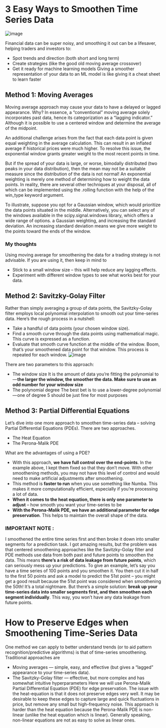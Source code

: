 # 3 Easy Ways to Smoothen Time Series Data

![image](https://github.com/MihaliRahael/Trading_Fundamentals/assets/106816732/65beb2d6-3a1f-4a82-9595-75d962cadbe9)

Financial data can be super noisy, and smoothing it out can be a lifesaver, helping traders and investors to:
-	Spot trends and direction (both short and long term)
-	Create strategies (like the good old moving average crossover)
-	Get it ready for machine learning models
Giving a smoother representation of your data to an ML model is like giving it a cheat sheet to learn faster

## Method 1: Moving Averages
Moving average approach may cause your data to have a delayed or lagged appearance. Why? In essence, a “conventional” moving average solely incorporates past data, hence its categorization as a “lagging indicator.” Although it is possible to use a centered window and determine the average of the midpoint.

An additional challenge arises from the fact that each data point is given equal weighting in the average calculation. This can result in an inflated average if historical prices were much higher. To resolve this issue, the exponential window grants greater weight to the most recent points in time.

But if the spread of your data is large, or worse, bimodally distributed (two peaks in your data distribution), then the mean may not be a suitable measure since the distribution of the data is not normal!
An exponential weighting is merely one method of determining how to weight the data points. In reality, there are several other techniques at your disposal, all of which can be implemented using the .rolling function with the help of the win_type keyword argument.

To illustrate, suppose you opt for a Gaussian window, which would prioritize the data points situated in the middle. Alternatively, you can select any of the windows available in the scipy.signal.windows library, which offers a wide range of options. a Gaussian weighting, and increasing the standard deviation. An increasing standard deviation means we give more weight to the points toward the ends of the window.

### My thoughts
Using moving average for smoothening the data for a trading strategy is not advisable. If you are using it, then keep in mind to 
-	Stick to a small window size – this will help reduce any lagging effects.
-	Experiment with different window types to see what works best for your data.

## Method 2: Savitzky-Golay Filter
Rather than simply averaging a group of data points, the Savitzky-Golay filter employs local polynomial interpolation to smooth out your time-series data.
Here’s the rough process in a nutshell:
-	Take a handful of data points (your chosen window size).
-	Find a smooth curve through the data points using mathematical magic. This curve is expressed as a function.
-	Evaluate that smooth curve function at the middle of the window.
Boom, that’s your smoothened data point for that window. This process is repeated for each window.
![image](https://github.com/MihaliRahael/Trading_Fundamentals/assets/106816732/f1bd1402-b750-4d70-a95a-4c7a5621e5d6)

There are two parameters to this approach:
-	The window size
It is the amount of data you’re fitting the polynomial to — **the larger the window, the smoother the data. Make sure to use an odd number for your window size**
-	The polynomial degree
The best bet is to use a lower-degree polynomial — one of degree 5 should be just fine for most purposes

## Method 3: Partial Differential Equations
Let’s dive into one more approach to smoothen time-series data – solving Partial Differential Equations (PDEs). There are two approaches.
-	The Heat Equation
-	The Perona-Malik PDE

What are the advantages of using a PDE?
-	With this approach, **we have full control over the end-points**. In the example above, I kept them fixed so that they don’t move. With other smoothening methods, you may not have this level of control and would need to make artificial adjustments after smoothening.
-	This method is **faster to run** when you use something like Numba. This makes it more computationally efficient, especially if you’re processing a lot of data.
-	**When it comes to the heat equation, there is only one parameter to adjust** – how smooth you want your time-series to be
-	**With the Perona-Malik PDE, we have an additional parameter for edge preservation**. This helps to maintain the overall shape of the data.

### IMPORTANT NOTE : 
I smoothened the entire time series first and then broke it down into smaller segments for a prediction task. I got amazing results, but the problem was that centered smoothening approaches like the Savitzky-Golay filter and PDE methods use data from both past and future points to smoothen the data. This means **there’s a risk of data leakage from future points**, which can seriously mess up your predictions.
To give an example, let’s say you have a time series of 100 points and you smoothen it. You then cut it in half to the first 50 points and ask a model to predict the 51st point – you might get a good result because the 51st point was considered when smoothening the 50th! It’s a total nightmare.
But there’s a simple solution: **break up your time-series data into smaller segments first, and then smoothen each segment individually**. This way, you won’t have any data leakage from future points.


# How to Preserve Edges when Smoothening Time-Series Data

One method we can apply to better understand trends (or to aid pattern recognition/predictive algorithms) is that of time-series smoothening. Traditional approaches are
-	Moving averages — simple, easy, and effective (but gives a “lagged” appearance to your time-series data).
-	The Savitzky-Golay filter — effective, but more complex and has somewhat intuitive hyperparameters
Here we will use Perona-Malik Partial Differential Equation (PDE) for edge preservation. The issue with the heat-equation is that it does not preserve edges very well. It may be desirable to keep these edges to capture large and quick fluctuations in price, but remove any small but high-frequency noise. This approach is harder than the heat equation because the Perona-Malik PDE is non-linear (unlike the heat equation which is linear). Generally speaking, non-linear equations are not as easy to solve as linear ones.
